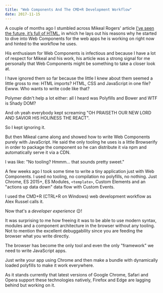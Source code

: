 ```yaml
---
title: "Web Components And The CMD+R Development Workflow"
date: 2017-11-15
---
```


A couple of months ago I stumbled across Mikeal Rogers' article [I’ve seen the future, it’s full of HTML.](https://medium.com/@mikeal/ive-seen-the-future-it-s-full-of-html-2577246f2210) in which he lays out his reasons why he started to dive into Web Components for the web apps he is working on right now and hinted to the workflow he uses. 

His enthusiasm for Web Components is infectious and because I have a lot of respect for Mikeal and his work, his article was a strong signal for me personally that Web Components might be something to take a closer look at. 

I have ignored them so far because the little I knew about them seemed a little gross to me: HTML imports? HTML, CSS and JavaScript in one file? Ewww. Who wants to write code like that? 

Polymer didn't help a lot either: all I heard was Polyfills and Bower and WTF is Shady DOM? 

And oh yeah everybody kept screaming "OH PRAISETH OUR NEW LORD AND SAVIOR HIS HOLINESS THE REACT". 

So I kept ignoring it. 

But then Mikeal came along and showed how to write Web Components purely with JavaScript. He said the only tooling he uses is a little Browserify in order to package the component so he can distribute it via npm and automatically serve it via a CDN.

I was like: "No tooling? Hmmm... that sounds pretty sweet."

A few weeks ago I took some time to write a tiny application just with Web Components. I used no tooling, no compilation no polyfills, no nothing. Just Chrome, ES 2015+, ES Modules, `<template>`, Custom Elements and an "actions up data down" data flow with Custom Events.

I used the CMD+R (CTRL+R on Windows) web development workflow as Alex Russel calls it. 

Now that's a _developer experience_ 😉!

It was surprising to me how freeing it was to be able to use modern syntax, modules and a component architecture in the browser without any tooling. Not to mention the excellent debuggability since you are feeding the browser what you write directly. 

The browser has become the only tool and even the only "framework" we need to write JavaScript apps. 

Just write your app using Chrome and then make a bundle with dynamically loaded polyfills to make it work everywhere. 

As it stands currently that latest versions of Google Chrome, Safari and Opera support these technologies natively, Firefox and Edge are lagging behind but working on it. 





